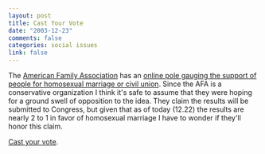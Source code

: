 ```yaml
--- 
layout: post
title: Cast Your Vote
date: "2003-12-23"
comments: false
categories: social issues
link: false
---
```

The <a href="http://www.afa.net" title="American Family Association">American Family Association</a> has an <a href="http://www.afa.net/petitions/marriagepoll.asp" title="AFA Homosexual Marriage Poll">online pole gauging the support of people for homosexual marriage or civil union</a>. Since the AFA is a conservative organization I think it's safe to assume that they were hoping for a ground swell of opposition to the idea. They claim the results will be submitted to Congress, but given that as of today (12.22) the results are nearly 2 to 1 in favor of homosexual marriage I have to wonder if they'll honor this claim.

<a href="http://www.afa.net/petitions/marriagepoll.asp" title="Cast your vote">Cast your vote</a>.
